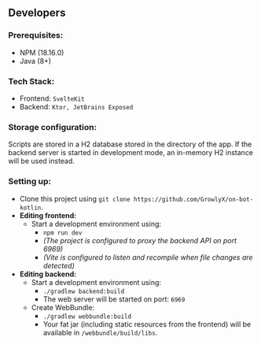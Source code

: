 ## Developers

### Prerequisites:
- NPM (18.16.0)
- Java (8+)

### Tech Stack:
- Frontend: `SvelteKit`
- Backend: `Ktor, JetBrains Exposed`

### Storage configuration:
Scripts are stored in a H2 database stored in the directory of the app. If the backend server is started in development mode, an in-memory H2 instance will be used instead.

### Setting up:
- Clone this project using `git clone https://github.com/GrowlyX/on-bot-kotlin`.
- **Editing frontend:** 
  - Start a development environment using: 
    - `npm run dev`
    - *(The project is configured to proxy the backend API on port 6969)*
    - *(Vite is configured to listen and recompile when file changes are detected)*
- **Editing backend:**
  - Start a development environment using:
    - `./gradlew backend:build`
    - The web server will be started on port: `6969`
  - Create WebBundle:
    - `./gradlew webbundle:build`
    - Your fat jar (including static resources from the frontend) will be available in `/webbundle/build/libs`.
